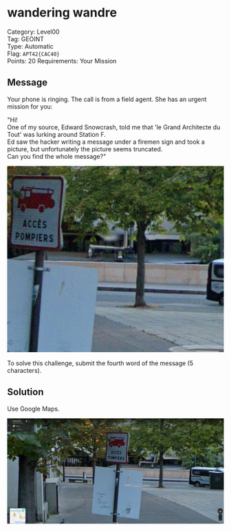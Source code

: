 # wandering wandre

Category: Level00  
Tag: GEOINT  
Type: Automatic  
Flag: `APT42{CAC40}`  
Points: 20
Requirements: Your Mission

## Message

Your phone is ringing. The call is from a field agent. She has an urgent mission for you:

"Hi!  
One of my source, Edward Snowcrash, told me that 'le Grand Architecte du Tout' was lurking around Station F.  
Ed saw the hacker writing a message under a firemen sign and took a picture, but unfortunately the picture seems truncated.  
Can you find the whole message?"

<p align="center">
  <img src="hint.png" alt="Gmap street" width="700" />
</p>

To solve this challenge, submit the fourth word of the message (5 characters).

## Solution

Use Google Maps.

<p align="center">
  <img src="solution-message.png" alt="Full message" width="700" />
</p>
